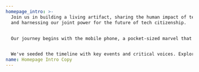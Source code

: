 ```yaml
---
homepage_intro: >-
  Join us in building a living artifact, sharing the human impact of technology,
  and harnessing our joint power for the future of tech citizenship.


  Our journey begins with the mobile phone, a pocket-sized marvel that has transformed our relationship with time, space, and each other. How did we get here? 


  We've seeded the timeline with key events and critical voices. Explore themes and [personal histories](/collections/peoples-voice), [add your story](/participate), and [discover actionable steps](collections/resources) to ensure technology serves us all.
name: Homepage Intro Copy
---
```

